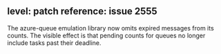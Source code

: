 level: patch
reference: issue 2555
---
The azure-queue emulation library now omits expired messages from its counts.  The visible effect is that pending counts for queues no longer include tasks past their deadline.
